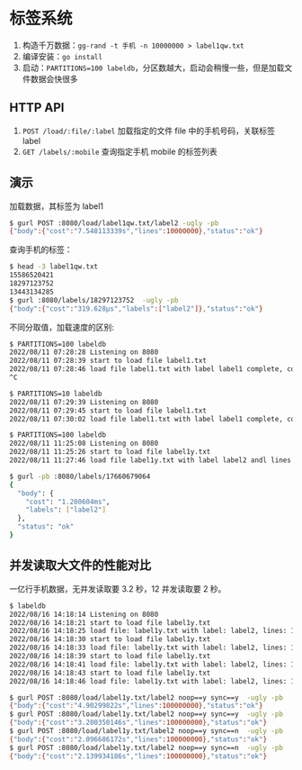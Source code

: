 # 标签系统

1. 构造千万数据：`gg-rand -t 手机 -n 10000000 > label1qw.txt`
2. 编译安装：`go install`
3. 启动：`PARTITIONS=100 labeldb`，分区数越大，启动会稍慢一些，但是加载文件数据会快很多

## HTTP API

1. `POST /load/:file/:label` 加载指定的文件 file 中的手机号码，关联标签 label
1. `GET /labels/:mobile` 查询指定手机 mobile 的标签列表

## 演示

加载数据，其标签为 label1

```sh
$ gurl POST :8080/load/label1qw.txt/label2 -ugly -pb
{"body":{"cost":"7.548113339s","lines":10000000},"status":"ok"}
```

查询手机的标签：

```sh
$ head -3 label1qw.txt
15586520421
18297123752
13443134285
$ gurl :8080/labels/18297123752  -ugly -pb
{"body":{"cost":"319.628µs","labels":["label2"]},"status":"ok"}
```

不同分取值，加载速度的区别:

```sh
$ PARTITIONS=100 labeldb
2022/08/11 07:28:28 Listening on 8080
2022/08/11 07:28:39 start to load file label1.txt
2022/08/11 07:28:46 load file label1.txt with label label1 complete, cost 6.553783206s
^C

$ PARTITIONS=10 labeldb
2022/08/11 07:29:39 Listening on 8080
2022/08/11 07:29:45 start to load file label1.txt
2022/08/11 07:30:02 load file label1.txt with label label1 complete, cost 16.577362323s
```

```sh
$ PARTITIONS=100 labeldb
2022/08/11 11:25:08 Listening on 8080
2022/08/11 11:25:26 start to load file label1y.txt
2022/08/11 11:27:46 load file label1y.txt with label label2 andl lines 100000000 complete, cost 2m19.115438496s

$ gurl -pb :8080/labels/17660679064
{
  "body": {
    "cost": "1.280604ms",
    "labels": ["label2"]
  },
  "status": "ok"
}
```

## 并发读取大文件的性能对比

一亿行手机数据，无并发读取要 3.2 秒，12 并发读取要 2 秒。

```sh
$ labeldb
2022/08/16 14:18:14 Listening on 8080
2022/08/16 14:18:21 start to load file label1y.txt
2022/08/16 14:18:25 load file: label1y.txt with label: label2, lines: 100000000, sync: true complete, cost 4.90299822s
2022/08/16 14:18:30 start to load file label1y.txt
2022/08/16 14:18:33 load file: label1y.txt with label: label2, lines: 100000000, sync: true complete, cost 3.200350146s
2022/08/16 14:18:39 start to load file label1y.txt
2022/08/16 14:18:41 load file: label1y.txt with label: label2, lines: 100000000, sync: false complete, cost 2.096686172s
2022/08/16 14:18:43 start to load file label1y.txt
2022/08/16 14:18:46 load file: label1y.txt with label: label2, lines: 100000000, sync: false complete, cost 2.139934186s
```

```sh
$ gurl POST :8080/load/label1y.txt/label2 noop==y sync==y  -ugly -pb
{"body":{"cost":"4.90299822s","lines":100000000},"status":"ok"}
$ gurl POST :8080/load/label1y.txt/label2 noop==y sync==y  -ugly -pb
{"body":{"cost":"3.200350146s","lines":100000000},"status":"ok"}
$ gurl POST :8080/load/label1y.txt/label2 noop==y sync==n  -ugly -pb
{"body":{"cost":"2.096686172s","lines":100000000},"status":"ok"}
$ gurl POST :8080/load/label1y.txt/label2 noop==y sync==n  -ugly -pb
{"body":{"cost":"2.139934186s","lines":100000000},"status":"ok"}
```
